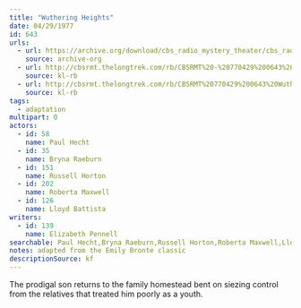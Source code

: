 ```yaml
---
title: "Wuthering Heights"
date: 04/29/1977
id: 643
urls: 
  - url: https://archive.org/download/cbs_radio_mystery_theater/cbs_radio_mystery_theater-0601-0650.zip/cbs_radio_mystery_theater-0601-0650%2Fcbsrmt_0643_wuthering_heights.mp3
    source: archive-org
  - url: http://cbsrmt.thelongtrek.com/rb/CBSRMT%20-%20770429%200643%20Wuthering%20Heights_WLNH-FM_rb_static.mp3
    source: kl-rb
  - url: http://cbsrmt.thelongtrek.com/rb/CBSRMT%20770429%200643%20Wuthering%20Heights_wbbm_rb%20levels.mp3
    source: kl-rb
tags: 
  - adaptation
multipart: 0
actors:  
  - id: 58
    name: Paul Hecht  
  - id: 35
    name: Bryna Raeburn  
  - id: 151
    name: Russell Horton  
  - id: 202
    name: Roberta Maxwell  
  - id: 126
    name: Lloyd Battista
writers:  
  - id: 139
    name: Elizabeth Pennell
searchable: Paul Hecht,Bryna Raeburn,Russell Horton,Roberta Maxwell,Lloyd Battista Elizabeth Pennell
notes: adapted from the Emily Bronte classic
descriptionSource: kf
---
```

The prodigal son returns to the family homestead bent on siezing control from the relatives that treated him poorly as a youth.